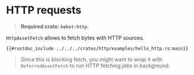 # HTTP requests

> **Required crate: `keket-http`.**

`HttpAssetFetch` allows to fetch bytes with HTTP sources.

```rust,ignore
{{#rustdoc_include ../../../crates/http/examples/hello_http.rs:main}}
```

> Since this is blocking fetch, you might want to wrap it with `DeferredAssetFetch`
> to run HTTP fetching jobs in background.
